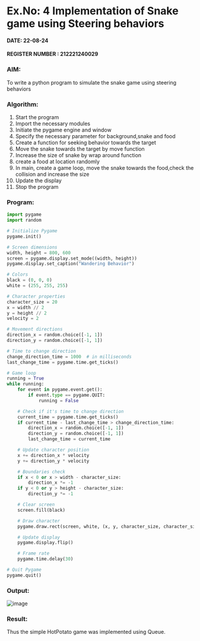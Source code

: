 # Ex.No: 4  Implementation of Snake game using Steering behaviors


#### DATE: 22-08-24                                                               
#### REGISTER NUMBER : 212221240029


### AIM: 
To write a python program to simulate the snake game using steering behaviors

### Algorithm:
1. Start the program
2. Import the necessary modules
3. Initiate the pygame engine and window
4. Specify the necessary parameter for background,snake and food
5. Create a function for seeking behavior towards the target
6.  Move the snake towards the target by move function
7.  Increase the size of snake by wrap around function
8.  create a food at location randomly
9.  In main, create a game loop, move the snake towards the food,check the collision and increase the size
10.  Update the display
11.  Stop the program


 ### Program:
```python
import pygame
import random

# Initialize Pygame
pygame.init()

# Screen dimensions
width, height = 800, 600
screen = pygame.display.set_mode((width, height))
pygame.display.set_caption("Wandering Behavior")

# Colors
black = (0, 0, 0)
white = (255, 255, 255)

# Character properties
character_size = 20
x = width // 2
y = height // 2
velocity = 2

# Movement directions
direction_x = random.choice([-1, 1])
direction_y = random.choice([-1, 1])

# Time to change direction
change_direction_time = 1000  # in milliseconds
last_change_time = pygame.time.get_ticks()

# Game loop
running = True
while running:
    for event in pygame.event.get():
        if event.type == pygame.QUIT:
            running = False

    # Check if it's time to change direction
    current_time = pygame.time.get_ticks()
    if current_time - last_change_time > change_direction_time:
        direction_x = random.choice([-1, 1])
        direction_y = random.choice([-1, 1])
        last_change_time = current_time

    # Update character position
    x += direction_x * velocity
    y += direction_y * velocity

    # Boundaries check
    if x < 0 or x > width - character_size:
        direction_x *= -1
    if y < 0 or y > height - character_size:
        direction_y *= -1

    # Clear screen
    screen.fill(black)

    # Draw character
    pygame.draw.rect(screen, white, (x, y, character_size, character_size))

    # Update display
    pygame.display.flip()

    # Frame rate
    pygame.time.delay(30)

# Quit Pygame
pygame.quit()
```
### Output:

![image](https://github.com/user-attachments/assets/acac70b0-9a6e-4200-a2ac-ae7f01e43a6d)


### Result:
Thus the simple HotPotato game was implemented using Queue.
